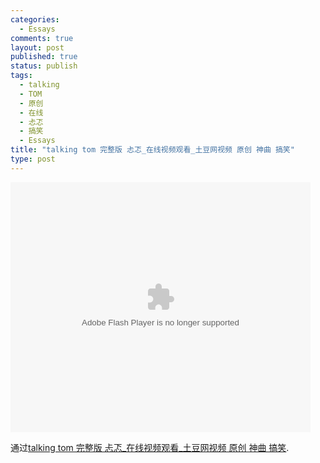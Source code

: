 ```yaml
--- 
categories: 
  - Essays
comments: true
layout: post
published: true
status: publish
tags: 
  - talking
  - TOM
  - 原创
  - 在线
  - 忐忑
  - 搞笑
  - Essays
title: "talking tom 完整版 忐忑_在线视频观看_土豆网视频 原创 神曲 搞笑"
type: post
---
```

<object classid="clsid:d27cdb6e-ae6d-11cf-96b8-444553540000" width="480" height="400" codebase="http://download.macromedia.com/pub/shockwave/cabs/flash/swflash.cab#version=6,0,40,0"><param name="src" value="http://www.tudou.com/v/X5tPkCrbEZQ/v.swf">
<param name="wmode" value="opaque">
<param name="allowfullscreen" value="true">
<embed type="application/x-shockwave-flash" width="480" height="400" src="http://www.tudou.com/v/X5tPkCrbEZQ/v.swf" allowfullscreen="true" wmode="opaque"></embed></object>

通过<a href="http://www.tudou.com/programs/view/X5tPkCrbEZQ/">talking tom 完整版 忐忑_在线视频观看_土豆网视频 原创 神曲 搞笑</a>.
